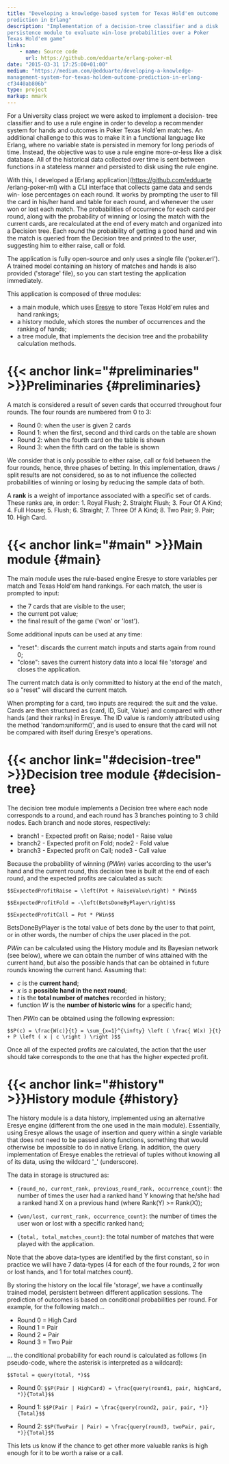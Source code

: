 ```yaml
---
title: "Developing a knowledge-based system for Texas Hold'em outcome
prediction in Erlang"
description: "Implementation of a decision-tree classifier and a disk
persistence module to evaluate win-lose probabilities over a Poker
Texas Hold'em game"
links:
    - name: Source code
      url: https://github.com/edduarte/erlang-poker-ml
date: "2015-03-31 17:25:00+01:00"
medium: "https://medium.com/@edduarte/developing-a-knowledge-
management-system-for-texas-holdem-outcome-prediction-in-erlang-
cf3440ab806b"
type: project
markup: mmark
---
```


For a University class project we were asked to implement a decision-
tree classifier and to use a rule engine in order to develop a
recommender system for hands and outcomes in Poker Texas Hold'em
matches. An additional challenge to this was to make it in a
functional language like Erlang, where no variable state is persisted
in memory for long periods of time. Instead, the objective was to use
a rule engine more-or-less like a disk database. All of the
historical data collected over time is sent between functions in a
stateless manner and persisted to disk using the rule engine.

With this, I developed a [Erlang
application](https://github.com/edduarte /erlang-poker-ml) with a CLI
interface that collects game data and sends win- lose percentages on
each round. It works by prompting the user to fill the card in
his/her hand and table for each round, and whenever the user won or
lost each match. The probabilities of occurrence for each card per
round, along with the probability of winning or losing the match with
the current cards, are recalculated at the end of every match and
organized into a Decision tree. Each round the probability of getting
a good hand and win the match is queried from the Decision tree and
printed to the user, suggesting him to either raise, call or fold.

The application is fully open-source and only uses a single file
('poker.erl'). A trained model containing an history of matches and
hands is also provided ('storage' file), so you can start testing the
application immediately.

This application is composed of three modules:

- a main module, which uses
  [Eresye](http://sourceforge.net/projects/eresye/) to store Texas
  Hold'em rules and hand rankings;
- a history module, which stores the number of occurrences and the
  ranking of hands;
- a tree module, that implements the decision tree and the
  probability calculation methods.

# {{< anchor link="#preliminaries" >}}Preliminaries {#preliminaries}

A match is considered a result of seven cards that occurred
throughout four rounds. The four rounds are numbered from 0 to 3:

- Round 0: when the user is given 2 cards
- Round 1: when the first, second and third cards on the table are
  shown
- Round 2: when the fourth card on the table is shown
- Round 3: when the fifth card on the table is shown

We consider that is only possible to either raise, call or fold
between the four rounds, hence, three phases of betting. In this
implementation, draws / split results are not considered, so as to
not influence the collected probabilities of winning or losing by
reducing the sample data of both.

A **rank** is a weight of importance associated with a specific set
of cards. These ranks are, in order: 1. Royal Flush; 2. Straight
Flush; 3. Four Of A Kind; 4. Full House; 5. Flush; 6. Straight; 7.
Three Of A Kind; 8. Two Pair; 9. Pair; 10. High Card.



# {{< anchor link="#main" >}}Main module {#main}

The main module uses the rule-based engine Eresye to store variables
per match and Texas Hold'em hand rankings. For each match, the user
is prompted to input:

- the 7 cards that are visible to the user;
- the current pot value;
- the final result of the game ('won' or 'lost').

Some additional inputs can be used at any time:

- "reset": discards the current match inputs and starts again from
  round 0;
- "close": saves the current history data into a local file 'storage'
  and closes the application.

The current match data is only committed to history at the end of the
match, so a "reset" will discard the current match.

When prompting for a card, two inputs are required: the suit and the
value. Cards are then structured as {card, ID, Suit, Value} and
compared with other hands (and their ranks) in Eresye. The ID value
is randomly attributed using the method 'random:uniform()', and is
used to ensure that the card will not be compared with itself during
Eresye's operations.



# {{< anchor link="#decision-tree" >}}Decision tree module {#decision-tree}

The decision tree module implements a Decision tree where each node
corresponds to a round, and each round has 3 branches pointing to 3
child nodes. Each branch and node stores, respectively:

- branch1 - Expected profit on Raise; node1 - Raise value
- branch2 - Expected profit on Fold; node2 - Fold value
- branch3 - Expected profit on Call; node3 - Call value

Because the probability of winning (*PWin*) varies according to the
user's hand and the current round, this decision tree is built at the
end of each round, and the expected profits are calculated as such:

`$$ExpectedProfitRaise = \left(Pot + RaiseValue\right) * PWin$$`

`$$ExpectedProfitFold = -\left(BetsDoneByPlayer\right)$$`

`$$ExpectedProfitCall = Pot * PWin$$`

BetsDoneByPlayer is the total value of bets done by the user to that
point, or in other words, the number of chips the user placed in the
pot.

*PWin* can be calculated using the History module and its Bayesian
network (see below), where we can obtain the number of wins attained
with the current hand, but also the possible hands that can be
obtained in future rounds knowing the current hand. Assuming that:
- *c* is the **current hand**;
- *x* is a **possible hand in the next round**;
- *t* is the **total number of matches** recorded in history;
- function *W* is the **number of historic wins** for a specific
  hand;

Then *PWin* can be obtained using the following expression:

`$$P(c) = \frac{W(c)}{t} = \sum_{x=1}^{\infty} \left ( \frac{ W(x)
}{t} + P \left ( x | c \right ) \right )$$`

Once all of the expected profits are calculated, the action that the
user should take corresponds to the one that has the higher expected
profit.



# {{< anchor link="#history" >}}History module {#history}

The history module is a data history, implemented using an
alternative Eresye engine (different from the one used in the main
module). Essentially, using Eresye allows the usage of insertion and
query within a single variable that does not need to be passed along
functions, something that would otherwise be impossible to do in
native Erlang. In addition, the query implementation of Eresye
enables the retrieval of tuples without knowing all of its data,
using the wildcard '_' (underscore).

The data in storage is structured as:

- ``{round_no, current_rank, previous_round_rank,
  occurrence_count}``: the number of times the user had a ranked hand
  Y knowing that he/she had a ranked hand X on a previous hand (where
  Rank(Y) >= Rank(X));

- ``{won/lost, current_rank, occurrence_count}``: the number
  of times the user won or lost with a specific ranked hand;

- ``{total, total_matches_count}``: the total number of matches that
  were played with the application.

Note that the above data-types are identified by the first constant,
so in practice we will have 7 data-types (4 for each of the four
rounds, 2 for won or lost hands, and 1 for total matches count).

By storing the history on the local file 'storage', we have a
continually trained model, persistent between different application
sessions. The prediction of outcomes is based on conditional
probabilities per round. For example, for the following match...

- Round 0 = High Card
- Round 1 = Pair
- Round 2 = Pair
- Round 3 = Two Pair

... the conditional probability for each round is calculated as
follows (in pseudo-code, where the asterisk is interpreted as a
wildcard):

`$$Total = query(total, *)$$`

- Round 0: `$$P(Pair | HighCard) = \frac{query(round1, pair,
  highCard, *)}{Total}$$`

- Round 1: `$$P(Pair | Pair) = \frac{query(round2, pair, pair,
  *)}{Total}$$`

- Round 2: `$$P(TwoPair | Pair) = \frac{query(round3, twoPair, pair,
  *)}{Total}$$`

This lets us know if the chance to get other more valuable ranks is
high enough for it to be worth a raise or a call.

<script async src="/js/math-code.js"></script>
<script async src="//cdn.bootcss.com/mathjax/2.7.1/MathJax.js?config=TeX-MML-AM_CHTML"></script>

